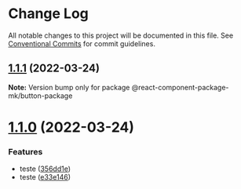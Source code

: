 # Change Log

All notable changes to this project will be documented in this file.
See [Conventional Commits](https://conventionalcommits.org) for commit guidelines.

## [1.1.1](https://github.com/MarceloNFilho/react-component-package-mk/compare/v1.1.0...v1.1.1) (2022-03-24)

**Note:** Version bump only for package @react-component-package-mk/button-package





# [1.1.0](https://github.com/MarceloNFilho/react-component-package-mk/compare/v1.0.0...v1.1.0) (2022-03-24)


### Features

* teste ([356dd1e](https://github.com/MarceloNFilho/react-component-package-mk/commit/356dd1efcb03215f96ccf1c18de9eee70664523c))
* teste ([e33e146](https://github.com/MarceloNFilho/react-component-package-mk/commit/e33e146db8a78616743658a80ead0f0980f33588))
